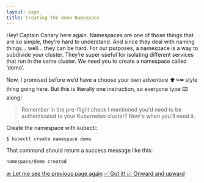 ```yaml
---
layout: page
title: Creating the demo Namespace
---
```


Hey! Captain Canary here again. Namespaces are one of those things that are so simple, they’re hard to understand. And since they deal with naming things… well… they can be hard. For our purposes, a namespace is a way to subdivide your cluster. They’re super useful for isolating different services that run in the same cluster. We need you to create a namespace called ‘demo’. 

Now, I promised before we’d have a choose your own adventure ⬆️↘️⬅️ style thing going here. But this is literally one instruction, so everyone type ⌨️ along!

> Remember in the pre-flight check I mentioned you'd need to be authenticated to your Kubernetes cluster? Now's when you'll need it.

Create the namespace with kubectl:
```sh
$ kubectl create namespace demo
``` 

That command should return a success message like this: 
```sh
namespace/demo created
```

<a class="btn btn-primary" href="Forking/forkingTheRepos">🔙 Let me see the previous page again</a>
<a class="btn btn-primary" href="Secrets/secretsIntro">✅ Got it! 📈 Onward and upward</a>